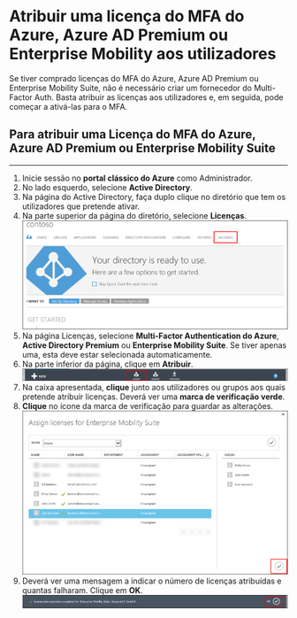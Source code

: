 <properties 
    pageTitle="Atribuir Licenças para o Multi-Factor Authentication do Microsoft Azure" 
    description="Saiba como atribuir licenças para o Multi-Factor Authentication do Microsoft Azure." 
    services="multi-factor-authentication" 
    documentationCenter="" 
    authors="billmath" 
    manager="stevenpo" 
    editor="curtand"/>

<tags 
    ms.service="multi-factor-authentication" 
    ms.workload="identity" 
    ms.tgt_pltfrm="na" 
    ms.devlang="na" 
    ms.topic="get-started-article" 
    ms.date="05/12/2016" 
    ms.author="billmath"/>

# Atribuir uma licença do MFA do Azure, Azure AD Premium ou Enterprise Mobility aos utilizadores

Se tiver comprado licenças do MFA do Azure, Azure AD Premium ou Enterprise Mobility Suite, não é necessário criar um fornecedor do Multi-Factor Auth. Basta atribuir as licenças aos utilizadores e, em seguida, pode começar a ativá-las para o MFA.

## Para atribuir uma Licença do MFA do Azure, Azure AD Premium ou Enterprise Mobility Suite
--------------------------------------------------------------------------------

1. Inicie sessão no **portal clássico do Azure** como Administrador.
2. No lado esquerdo, selecione **Active Directory**.
3. Na página do Active Directory, faça duplo clique no diretório que tem os utilizadores que pretende ativar.
4. Na parte superior da página do diretório, selecione **Licenças**.
![Atribuir Licenças](./media/multi-factor-authentication-get-started-assign-licenses/assign1.png)
5. Na página Licenças, selecione **Multi-Factor Authentication do Azure**, **Active Directory Premium** ou **Enterprise Mobility Suite**.  Se tiver apenas uma, esta deve estar selecionada automaticamente. 
6. Na parte inferior da página, clique em **Atribuir**.
![Atribuir Licenças](./media/multi-factor-authentication-get-started-assign-licenses/assign3.png)
6. Na caixa apresentada, **clique** junto aos utilizadores ou grupos aos quais pretende atribuir licenças.  Deverá ver uma **marca de verificação verde**.
7. **Clique** no ícone da marca de verificação para guardar as alterações.
![Atribuir Licenças](./media/multi-factor-authentication-get-started-assign-licenses/assign4.png)
8. Deverá ver uma mensagem a indicar o número de licenças atribuídas e quantas falharam.  Clique em **OK**.
![Atribuir Licenças](./media/multi-factor-authentication-get-started-assign-licenses/assign5.png)


<!--HONumber=Jun16_HO2-->


